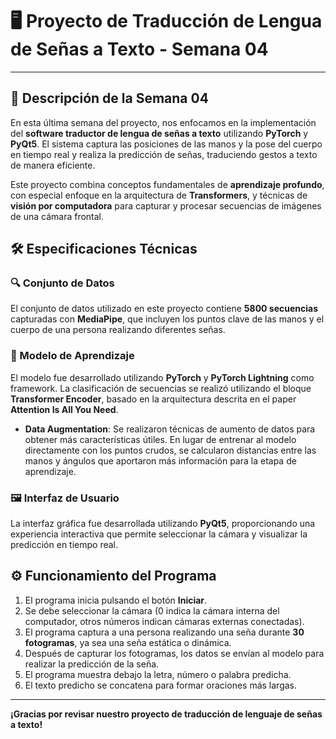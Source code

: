 # 🖥️ Proyecto de Traducción de Lengua de Señas a Texto - Semana 04

---

## 📅 Descripción de la Semana 04

En esta última semana del proyecto, nos enfocamos en la implementación del **software traductor de lengua de señas a texto** utilizando **PyTorch** y **PyQt5**. El sistema captura las posiciones de las manos y la pose del cuerpo en tiempo real y realiza la predicción de señas, traduciendo gestos a texto de manera eficiente.

Este proyecto combina conceptos fundamentales de **aprendizaje profundo**, con especial enfoque en la arquitectura de **Transformers**, y técnicas de **visión por computadora** para capturar y procesar secuencias de imágenes de una cámara frontal.

## 🛠️ Especificaciones Técnicas

### 🔍 Conjunto de Datos

El conjunto de datos utilizado en este proyecto contiene **5800 secuencias** capturadas con **MediaPipe**, que incluyen los puntos clave de las manos y el cuerpo de una persona realizando diferentes señas.

### 🧠 Modelo de Aprendizaje

El modelo fue desarrollado utilizando **PyTorch** y **PyTorch Lightning** como framework. La clasificación de secuencias se realizó utilizando el bloque **Transformer Encoder**, basado en la arquitectura descrita en el paper **Attention Is All You Need**.

- **Data Augmentation**: Se realizaron técnicas de aumento de datos para obtener más características útiles. En lugar de entrenar al modelo directamente con los puntos crudos, se calcularon distancias entre las manos y ángulos que aportaron más información para la etapa de aprendizaje.

### 🖼️ Interfaz de Usuario

La interfaz gráfica fue desarrollada utilizando **PyQt5**, proporcionando una experiencia interactiva que permite seleccionar la cámara y visualizar la predicción en tiempo real.

## ⚙️ Funcionamiento del Programa

1. El programa inicia pulsando el botón **Iniciar**.
2. Se debe seleccionar la cámara (0 indica la cámara interna del computador, otros números indican cámaras externas conectadas).
3. El programa captura a una persona realizando una seña durante **30 fotogramas**, ya sea una seña estática o dinámica.
4. Después de capturar los fotogramas, los datos se envían al modelo para realizar la predicción de la seña.
5. El programa muestra debajo la letra, número o palabra predicha.
6. El texto predicho se concatena para formar oraciones más largas.

---

**¡Gracias por revisar nuestro proyecto de traducción de lenguaje de señas a texto!**
